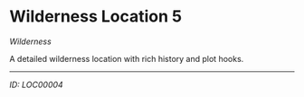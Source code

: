 # Wilderness Location 5

*Wilderness*

A detailed wilderness location with rich history and plot hooks.

---
*ID: LOC00004*